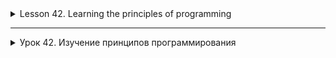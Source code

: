 <details>
<summary> Lesson 42. Learning the principles of programming </summary>

# Lesson 42. Learning the principles of programming

## Introduction to programming principles

### Lesson Overview

This lesson is dedicated to learning the basic programming principles that every developer needs to write
clean, efficient, and maintainable code. We will cover both fundamental concepts such as variables, loops, and
functions, as well as more advanced topics, including the principles of SOLID, DRY, and KISS. The lesson is structured in such a way as to give
students a comprehensive understanding of how these principles are applied in real software development.

### Why study the principles of programming?

The principles of programming form the basis for creating high-quality software. Knowing these principles
allows developers to write code that is easy to scale, test, and maintain. This not only
improves the quality of the product, but also facilitates teamwork, as the code becomes more understandable and
standardized. Ultimately, proficiency in these principles leads to a reduction in time and costs for project development and
support.

## Goals and objectives of the lesson

The main purpose of the lesson is to familiarize students with the key principles of programming and to understand their importance for
the development of high-quality software. By the end of the lesson, you will be able to:

- Understand and explain the basic principles of programming.
- Apply these principles when writing code.
- Analyze existing code from the point of view of applying programming principles.
- Improve the quality of the code by refactoring, taking into account the principles studied.

The lesson involves not only theoretical study of the material, but also practical work with the code, which will consolidate
the acquired knowledge and skills.

## Basics of programming

### What is programming?

Programming is the process of creating programs and applications using programming languages, which includes
writing, testing, debugging, and maintaining code. Basic concepts in programming include algorithms,
data structures, design patterns, and development principles.

### Programming languages and their role

Programming languages are tools for software development. Different languages are designed for
solutions to specific tasks: for example, JavaScript is traditionally used for web development, Python is used for scientific
research and web application development, Java and C# are often used in corporate applications and for
mobile application development. The choice of programming language depends on the requirements of the project, the ecosystem and the preferences
of the developer.

### Program structure

The main elements of the program structure include variables, data types, control structures, as well as functions and methods.

- **Variables and data types**
    - Variables are used to store data. Data types determine what kind of data can be stored in
      a variable (for example, integers, real numbers, strings).

- **Control structures: conditional operators, loops**
    - Control structures allow you to change the flow of program execution using conditions (if-else) and loops (for,
      while), which makes the code flexible and adaptable to various situations.

- **Functions and methods**
    - Functions and methods organize code into logical blocks designed to perform specific tasks. They can
      accept parameters and return results, which facilitates code reuse and simplifies support
      programs.

These elements are the foundation for building programs and are present in one form or another in most
programming languages. Understanding their role and applying them correctly is the key to creating efficient and easily
maintained code.

## Programming Principles

### Clean code

#### What is "clean code"?

Clean code is code that is easy to read, understand, and modify. It is characterized by simplicity, clarity and
conciseness. Clean code not only facilitates the support and development of a software product, but also reduces the likelihood
of errors. It should be written as if the developer expected the next person working with his code to be
ignorant of it in detail and in a hurry.

#### Rules for writing clean code

1. **Naming**

- Use clear and descriptive names of variables, functions, and classes. The name should reflect why it exists
  a variable or what a function does.

2. **Methods**

- Methods should be small and perform only one task. This makes them easier to understand, test, and
  reuse.

3. **Comments**

- Comments should be used wisely. Good code is self-documenting in most cases. Use
  comments to explain "why" the decision was made, not "what" the code does.

4. **Formatting**

- Follow the same coding style throughout the project. This applies to indents, brackets, spaces, and so on. Uniformity
  makes it easier to read the code.

5. **Error handling**

- Error handling is an important part of clean code. Errors must be handled explicitly and gracefully so as not to
  complicate the basic logic.

6. **DRY (Don’t Repeat Yourself)**

- Avoid duplicating the code. Repetitive code complicates changes and increases the likelihood of errors.

7. **YAGNI (You Ain’t Gonna Need It)**

- Do not add functionality simply because it may be needed in the future. This leads to the complication of the code without
  the immediate need.

8. **The principle of sole responsibility**

- Each module or class should have one reason to change. This makes it easier to understand, test, and support
  the code.

The principles of writing clean code are the basis for professional software development. They
contribute to the creation of a high-quality product, simplify the maintenance and development of the system and increase the efficiency of
the team.

## SOLID principles

SOLID is an acronym representing the five basic principles of object-oriented programming and design
that help developers create systems that are easy to maintain and extend.

### Single Responsibility (The principle of sole responsibility)

Each class should have only one reason to change. This principle states that a class should only deal
with one task or functionality. If a class is responsible for performing multiple tasks, changing it due to requirements
for one of the tasks may affect dependent functionality.

![img.png](images%2Fimg.png)

<details style="margin-left: 20px;">
<summary>Task 1:</summary>

Create a `Report` class that has two responsibilities: generating and printing a report. Then divide it up so that
each class has only one responsibility.
</details>

### Open/Closed (The principle of openness/closeness)

Software entities (classes, modules, functions, etc.) should be open for expansion, but closed for modification.
This means that you can add new functionality without changing existing code, which reduces the risk of introducing errors
into an already running system.

![img_1.png](images%2Fimg_1.png)

<details style="margin-left: 20px;">
<summary>Task 2:</summary>

Create a `Shape` interface with the `area()` method. Use this interface to create the `Circle` and `Rectangle` classes.
After that, implement a function that takes an array of objects of type `Shape` and calculates the total area.
</details>

### Liskov Substitution (Barbara Liskov Substitution Principle)

Objects in the program can be replaced by their heirs without changing the correctness of the program execution. This principle
emphasizes the importance of making subclasses interchangeable with their base classes without disrupting the program.

![img_2.png](images%2Fimg_2.png)

<details style="margin-left: 20px;">
<summary>Task 3:</summary>

Create a `Bird` class with the `fly()` method, then implement the `Penguin` and `Eagle` subclasses. Both should inherit `Bird`,
but only `Eagle` can fly.
</details>

### Interface Segregation (The principle of interface separation)

Clients should not depend on interfaces that they do not use. It is necessary to divide large interfaces into more
small and specific, so that the classes implementing these interfaces do not have unnecessary code that they do not need.

![img_3.png](images%2Fimg_3.png)

<details style="margin-left: 20px;">
<summary>Task 4:</summary>

Create a `Machine` interface with the `print()`, `fax()` and `scan()` methods. Implement the `Printer` and `Photocopier` classes,
which implement only the necessary methods.
</details>

### Dependency Inversion (The principle of dependency inversion)

High-level modules should not depend on low-level modules. Both types of modules should depend on abstractions.
In addition, abstractions should not depend on details. The details should depend on the abstractions. This principle is aimed at
reducing dependencies between code modules, which makes it easier to test and maintain them.

![img_4.png](images%2Fimg_4.png)

<details style="margin-left: 20px;">
<summary>Task 5:</summary>

Create a `Database` interface with the `read()` and `write()` methods. Use this interface to create
the `MySQLDatabase` and `MongoDatabase` classes.
</details>

The application of SOLID principles in development helps to create more flexible, user-friendly systems for support and expansion, which
It is important when working on complex projects and in large teams.

<details style="margin-left: 20px;">
<summary>The code does not comply with the principles of SOLID:</summary>

```java
import java.util.List;

public class Car {
    private String model;
    private String brand;
    private int year;
    private boolean engineOn;

    public Car(String model, String brand, int year) {
        this.model = model;
        this.brand = brand;
        this.year = year;
        this.engineOn = false;
    }

    public void startEngine() {
        engineOn = true;
        System.out.println("Engine is started.");
    }

    public void stopEngine() {
        engineOn = false;
        System.out.println("Engine is stopped.");
    }

    // This method does too much. He changes the state and deals with the output.
    public void showCarDetails() {
        System.out.println("Brand: " + brand + ", Model: " + model + ", Year: " + year);
        if (engineOn) {
            System.out.println("Engine is on");
        } else {
            System.out.println("Engine is off");
        }
    }

    // Method for adding a car to the database (violates SRP and DIP)
public void saveCarToDatabase(List<Car> database) {
        database.add(this);
        System.out.println("Car saved to database.");
    }
}

```

There are several problems in this code:

1. **Single Responsibility Principle (SRP)**: The `Car` class has more than one responsibility. It manages
   the car's data and
   saves it to a database.

2. **Open/Closed Principle (OCP)**: If you need to change the way data is saved, the `Car` class will be required
   modify it.

3. **Liskov Substitution Principle (LSP)**: In this simple example, LSP is not very applicable, but one can imagine that if
   we
   we are expanding this class, problems may arise.

4. **Interface Segregation Principle (ISP)**: The `Car` class has a `saveCarToDatabase()` method, which is not related to
   the primary
   responsibility of the class.

5. **Dependency Inversion Principle (DIP)**: The `Car` class depends on a specific list, which makes it dependent on
   a low-level detail.

</details>

<details style="margin-left: 20px;">
<summary>Code conforming to the principles of SOLID:</summary>

1. **Single Responsibility Principle (SRP)**: Let's separate the responsibilities, allocate the `saveCarToDatabase()` method into a separate
   interface and class.

2. **Open/Closed Principle (OCP)**: Using the interface to save data will allow us to expand
   functionality without changing existing code.

3. **Liskov Substitution Principle (LSP)**: There is nothing to change here yet, but we will keep the principle in mind when expanding
   functionality.

4. **Interface Segregation Principle (ISP)**: We will create an interface only for saving data, so as not to violate
   the main functions of the Car class.

5. **Dependency Inversion Principle (DIP)**: The `Car` class will depend on the abstraction, not on a specific class.

```java
import java.util.List;

// Interface for saving a car
interface CarSaver {
    void save(Car car);
}
```

```java
// Implementation of the CarSaver class DatabaseCarSaver implements CarSaver interface {
private List<Car> database;

    public DatabaseCarSaver(List<Car> database) {
        this.database = database;
    }

    public void save(Car car) {
        database.add(car);
        System.out.println("Car saved to database.");
    }
}

// The Car class now follows the principles of the SOLID
public class Car {
private String model;
private String brand;
private int year;
private boolean engineOn;

    public Car(String model, String brand, int year) {
        this.model = model;
        this.brand = brand;
        this.year = year;
        this.engineOn = false;
    }

    // Methods related only to the car
    public void startEngine() {
        engineOn = true;
        System.out.println("Engine is started.");
    }

    public void stopEngine() {
        engineOn = false;
        System.out.println("Engine is stopped.");
    }

    public void showCarDetails() {
        System.out.println("Brand: " + brand + ", Model: " + model + ", Year: " + year);
        if (engineOn) {
            System.out.println("Engine is on");
        } else {
            System.out.println("Engine is off");
        }
    }
}
```

```java
// Using
public static void main(String[] args) {
    List<Car> carDatabase = new ArrayList<>();
    CarSaver carSaver = new DatabaseCarSaver(carDatabase);

    Car myCar = new Car("Model S", "Tesla", 2020);
    myCar.startEngine();
    myCar.showCarDetails();

    // Saving the car to the database
    carSaver.save(myCar);
}
```

</details>

### KISS (Keep It Simple, Stupid) - Make it easier

The KISS principle stands for simplicity in design and implementation. He argues that systems work better when they remain
simple and uncomplicated. Complexity should be avoided and try to solve problems as straightforwardly and clearly as possible. This
does not mean that you need to sacrifice functionality for simplicity, but when choosing between two solutions, you should give
preference to the one that is easier to understand and implement. Using KISS helps to avoid unnecessary complexity, which
can lead to errors and make it difficult to maintain and expand the system.

Both of these principles are aimed at improving the quality of the code and simplifying the development process. By using DRY, developers
avoid repetition, which makes the code cleaner and easier to maintain. Following KISS, they try to make decisions as
simple as possible, which reduces the risk of introducing errors and makes it easier for both current and future
developers to understand the system.

<details style="margin-left: 20px;">
<summary>Example of using KISS</summary>

<details style="margin-left: 20px;">
<summary>The code does not comply with the principles of KISS:</summary>


Let's look at an example of code that is unnecessarily complicated, violating the KISS principle (Keep It Simple, Stupid — Make
it easier). This example illustrates how you can complicate the solution of a simple problem — for example, checking whether a number
is prime.

```java
public class ComplexPrimeCheck {

    public boolean isPrime(int number) {
        if (number < 2) return false;
        if (number == 2) return true;
        if (number % 2 == 0) return false;
        int sqrt = (int) Math.sqrt(number) + 1;
        for (int i = 3; i < sqrt; i += 2) {
            if (number % i == 0) {
                return false;
            }
        }
        return true;
    }

    public boolean checkPrime(int number) {
        if (number < 10) {
            if (number == 2 || number == 3 || number == 5 || number == 7) {
                return true;
            } else {
                return false;
            }
        } else {
            return isPrime(number);
        }
    }
}

```

In this example, the `checkPrime` method tries to optimize the verification of prime numbers by pre-checking the numbers
less than 10, which is actually unnecessary and complicates the understanding of the code. The basic logic of checking a prime number in
the `isPrime` method is already quite effective and covers all cases, including numbers less than 10.
</details>

<details style="margin-left: 20px;">
<summary>The code is consistent with the principles of KISS:</summary>

The example can be simplified by removing unnecessary pre-validation, thereby making it more consistent with the principle
KISS:

```java
public class SimplePrimeCheck {

    public boolean isPrime(int number) {
        if (number < 2) return false;
        if (number == 2) return true;
        if (number % 2 == 0) return false;
        int sqrt = (int) Math.sqrt(number) + 1;
        for (int i = 3; i < sqrt; i += 2) {
            if (number % i == 0) {
                return false;
            }
        }
        return true;
    }
}

```

Now the code has become simpler and easier to understand, while the functionality remains the same. Simplifying the code according to
the KISS principle makes it easier to maintain and test it.
</details>
</details>

## Conclusion on the topic of programming principles

The study and application of basic programming principles such as Clean Code, SOLID, DRY, KISS, plays a key role
in the development of high-quality and change-resistant software. These principles are aimed at improving
the maintainability, extensibility and understandability of the code, which is important for both individual developers and teams.

- **Clean code** helps to make the program more understandable and easy to maintain, minimizing the time required to
  understand and modify the code.
- **SOLID principles** ensure the creation of flexible and modular systems that simplify the addition of new functionality and
  adaptation to changing requirements without breaking existing code.
- **DRY** and **KISS** help to reduce duplication and excessive complexity of the code, which makes it more efficient
  and user-friendly.

Applying these principles requires a conscious approach and practice, but it's worth it. By following these guidelines,
developers can create software that not only meets current requirements, but is also easy
adapts to future changes. This leads to lower costs for product support and development, improved code quality
and, ultimately, increased satisfaction for both developers and users.

In conclusion, programming principles are an integral part of a developer's professional growth. They serve
as the foundation for creating high-quality software and must be constantly improved and applied in
daily development practice.

</details>


-----------

<details>
<summary>Урок 42. Изучение принципов программирования </summary>

# Урок 42. Изучение принципов программирования

## Введение в принципы программирования

### Обзор урока

Этот урок посвящен изучению основных принципов программирования, которые необходимы каждому разработчику для написания
чистого, эффективного и поддерживаемого кода. Мы рассмотрим как фундаментальные концепции, такие как переменные, циклы и
функции, так и более продвинутые темы, включая принципы SOLID, DRY и KISS. Урок структурирован таким образом, чтобы дать
учащимся комплексное понимание того, как эти принципы применяются в реальной разработке программного обеспечения.

### Зачем изучать принципы программирования?

Принципы программирования формируют основу для создания качественного программного обеспечения. Знание этих принципов
позволяет разработчикам писать код, который легко поддается масштабированию, тестированию и поддержке. Это не только
улучшает качество продукта, но и облегчает совместную работу в команде, так как код становится более понятным и
стандартизированным. В конечном итоге, владение этими принципами ведет к сокращению времени и затрат на разработку и
поддержку проектов.

## Цели и задачи урока

Основной целью урока является ознакомление учащихся с ключевыми принципами программирования и понимание их значения для
разработки качественного ПО. К концу урока вы сможете:

- Понимать и объяснять основные принципы программирования.
- Применять эти принципы при написании кода.
- Анализировать существующий код с точки зрения применения принципов программирования.
- Улучшать качество кода путем рефакторинга с учетом изученных принципов.

Урок предполагает не только теоретическое изучение материала, но и практическую работу с кодом, что позволит закрепить
полученные знания и навыки.

## Основы программирования

### Что такое программирование?

Программирование — это процесс создания программ и приложений с помощью языков программирования, который включает в себя
написание, тестирование, отладку и поддержку кода. Основные понятия в программировании включают алгоритмы, структуры
данных, паттерны проектирования и принципы разработки.

### Языки программирования и их роль

Языки программирования являются инструментами для разработки программного обеспечения. Разные языки предназначены для
решения специфических задач: например, JavaScript традиционно используется для веб-разработки, Python — для научных
исследований и разработки веб-приложений, Java и C# часто применяются в корпоративных приложениях и для разработки
мобильных приложений. Выбор языка программирования зависит от требований к проекту, экосистемы и предпочтений
разработчика.

### Структура программы

Основные элементы структуры программы включают переменные, типы данных, управляющие структуры, а также функции и методы.

- **Переменные и типы данных**
    - Переменные используются для хранения данных. Типы данных определяют, какого рода данные могут храниться в
      переменной (например, целые числа, вещественные числа, строки).

- **Управляющие структуры: условные операторы, циклы**
    - Управляющие структуры позволяют изменять поток выполнения программы с помощью условий (if-else) и циклов (for,
      while), что делает код гибким и адаптивным к различным ситуациям.

- **Функции и методы**
    - Функции и методы организуют код в логические блоки, предназначенные для выполнения конкретных задач. Они могут
      принимать параметры и возвращать результаты, что облегчает повторное использование кода и упрощает поддержку
      программы.

Эти элементы являются фундаментом для построения программ и присутствуют в той или иной форме в большинстве языков
программирования. Понимание их роли и правильное применение является ключом к созданию эффективного и легко
поддерживаемого кода.

## Принципы программирования

### Чистый код

#### Что такое "чистый код"?

Чистый код — это такой код, который легко читать, понимать и изменять. Он отличается простотой, ясностью и
лаконичностью. Чистый код не только облегчает поддержку и развитие программного продукта, но и уменьшает вероятность
ошибок. Он должен быть написан так, как если бы разработчик ожидал, что следующий человек, работающий с его кодом, будет
не знающим его в деталях и под спешкой.

#### Правила написания чистого кода

1. **Именование**

- Используйте понятные и описательные имена переменных, функций и классов. Имя должно отражать то, зачем существует
  переменная или что делает функция.

2. **Методы**

- Методы должны быть небольшими и выполнять только одну задачу. Это упрощает их понимание, тестирование и
  переиспользование.

3. **Комментарии**

- Комментарии должны использоваться с умом. Хороший код в большинстве случаев самодокументируемый. Используйте
  комментарии для объяснения "почему" было принято решение, а не "что" делает код.

4. **Форматирование**

- Соблюдайте единый стиль кодирования во всём проекте. Это касается отступов, скобок, пробелов и так далее. Единообразие
  упрощает чтение кода.

5. **Обработка ошибок**

- Обработка ошибок является важной частью чистого кода. Ошибки должны быть обработаны явно и грациозно, чтобы не
  усложнять основную логику.

6. **DRY (Don’t Repeat Yourself)**

- Избегайте дублирования кода. Повторяющийся код усложняет изменения и увеличивает вероятность ошибок.

7. **YAGNI (You Ain’t Gonna Need It)**

- Не добавляйте функциональность просто потому, что она может понадобиться в будущем. Это приводит к усложнению кода без
  непосредственной необходимости.

8. **Принцип единственной ответственности**

- Каждый модуль или класс должен иметь одну причину для изменения. Это упрощает понимание, тестирование и поддержку
  кода.

Принципы написания чистого кода являются основой для профессиональной разработки программного обеспечения. Они
способствуют созданию качественного продукта, упрощают сопровождение и развитие системы и повышают эффективность работы
команды.

## SOLID принципы

SOLID — это аббревиатура, представляющая пять основных принципов объектно-ориентированного программирования и дизайна,
которые помогают разработчикам создавать системы, легкие в поддержке и расширении.

### Single Responsibility (Принцип единственной ответственности)

Каждый класс должен иметь только одну причину для изменения. Этот принцип утверждает, что класс должен заниматься только
одной задачей или функциональностью. Если класс отвечает за выполнение нескольких задач, его изменение из-за требований
к одной из задач может повлиять на зависимую функциональность.

![img.png](images%2Fimg.png)

<details style="margin-left: 20px;">
<summary>Задание 1:</summary>

Создать класс `Report`, который имеет две ответственности: формирование и печать отчёта. Затем разделите его так, чтобы
каждый класс имел только одну ответственность.
</details>

### Open/Closed (Принцип открытости/закрытости)

Программные сущности (классы, модули, функции и т. д.) должны быть открыты для расширения, но закрыты для модификации.
Это означает, что можно добавлять новую функциональность, не изменяя существующий код, что снижает риск внесения ошибок
в уже работающую систему.

![img_1.png](images%2Fimg_1.png)

<details style="margin-left: 20px;">
<summary>Задание 2:</summary>

Создать интерфейс `Shape` с методом `area()`. Используйте этот интерфейс для создания классов `Circle` и `Rectangle`.
После этого реализуйте функцию, которая принимает массив объектов типа `Shape` и вычисляет общую площадь.
</details>

### Liskov Substitution (Принцип подстановки Барбары Лисков)

Объекты в программе можно заменять их наследниками без изменения правильности выполнения программы. Этот принцип
подчеркивает важность того, чтобы подклассы были взаимозаменяемы с их базовыми классами, не нарушая работу программы.

![img_2.png](images%2Fimg_2.png)

<details style="margin-left: 20px;">
<summary>Задание 3:</summary>

Создать класс `Bird` с методом `fly()`, затем реализуйте подклассы `Penguin` и `Eagle`. Оба должны наследовать `Bird`,
но только `Eagle` может летать.
</details>

### Interface Segregation (Принцип разделения интерфейса)

Клиенты не должны зависеть от интерфейсов, которые они не используют. Следует разделять большие интерфейсы на более
мелкие и специфические, чтобы классы, реализующие эти интерфейсы, не имели лишнего кода, который им не нужен.

![img_3.png](images%2Fimg_3.png)

<details style="margin-left: 20px;">
<summary>Задание 4:</summary>

Создать интерфейс `Machine` с методами `print()`, `fax()` и `scan()`. Реализуйте классы `Printer` и `Photocopier`,
которые имплементируют только необходимые методы.
</details>

### Dependency Inversion (Принцип инверсии зависимостей)

Модули высокого уровня не должны зависеть от модулей низкого уровня. Оба типа модулей должны зависеть от абстракций.
Кроме того, абстракции не должны зависеть от деталей. Детали должны зависеть от абстракций. Этот принцип направлен на
уменьшение зависимостей между модулями кода, что облегчает их тестирование и поддержку.

![img_4.png](images%2Fimg_4.png)

<details style="margin-left: 20px;">
<summary>Задание 5:</summary>

Создать интерфейс `Database` с методами `read()` и `write()`. Используйте этот интерфейс для создания
классов `MySQLDatabase` и `MongoDatabase`.
</details>

Применение SOLID принципов в разработке помогает создавать более гибкие, удобные для поддержки и расширения системы, что
важно при работе над сложными проектами и в больших командах.


<details style="margin-left: 20px;">
<summary>Код не соответствующий принципам SOLID:</summary>

```java
import java.util.List;

public class Car {
    private String model;
    private String brand;
    private int year;
    private boolean engineOn;

    public Car(String model, String brand, int year) {
        this.model = model;
        this.brand = brand;
        this.year = year;
        this.engineOn = false;
    }

    public void startEngine() {
        engineOn = true;
        System.out.println("Engine is started.");
    }

    public void stopEngine() {
        engineOn = false;
        System.out.println("Engine is stopped.");
    }

    // Этот метод делает слишком много. Он изменяет состояние и занимается выводом.
    public void showCarDetails() {
        System.out.println("Brand: " + brand + ", Model: " + model + ", Year: " + year);
        if (engineOn) {
            System.out.println("Engine is on");
        } else {
            System.out.println("Engine is off");
        }
    }

    // Метод для добавления автомобиля в базу данных (нарушает SRP и DIP)
    public void saveCarToDatabase(List<Car> database) {
        database.add(this);
        System.out.println("Car saved to database.");
    }
}

```

В этом коде есть несколько проблем:

1. **Single Responsibility Principle (SRP)**: Класс `Car` имеет больше одной ответственности. Он управляет данными
   автомобиля и
   сохраняет их в базу данных.

2. **Open/Closed Principle (OCP)**: Если нужно изменить способ сохранения данных, класс `Car` потребуется
   модифицировать.

3. **Liskov Substitution Principle (LSP)**: В этом простом примере LSP не очень применим, но можно представить, что если
   мы
   расширяем этот класс, проблемы могут возникнуть.

4. **Interface Segregation Principle (ISP)**: Класс `Car` имеет метод `saveCarToDatabase()`, который не связан с
   основной
   ответственностью класса.

5. **Dependency Inversion Principle (DIP)**: Класс `Car` зависит от конкретного списка, что делает его зависимым от
   низкоуровневой детали.

</details>

<details style="margin-left: 20px;">
<summary>Код соответствующий принципам SOLID:</summary>

1. **Single Responsibility Principle (SRP)**: Разделим ответственности, выделим метод `saveCarToDatabase()` в отдельный
   интерфейс и класс.

2. **Open/Closed Principle (OCP)**: Использование интерфейса для сохранения данных позволит нам расширять
   функциональность без изменения существующего кода.

3. **Liskov Substitution Principle (LSP)**: Пока здесь нечего менять, но будем помнить о принципе при расширении
   функциональности.

4. **Interface Segregation Principle (ISP)**: Мы создадим интерфейс только для сохранения данных, чтобы не нарушать
   основные функции класса Car.

5. **Dependency Inversion Principle (DIP)**: Класс `Car` будет зависеть от абстракции, а не от конкретного класса.

```java
import java.util.List;

// Интерфейс для сохранения автомобиля
interface CarSaver {
    void save(Car car);
}
```

```java
// Реализация интерфейса CarSaver
class DatabaseCarSaver implements CarSaver {
    private List<Car> database;

    public DatabaseCarSaver(List<Car> database) {
        this.database = database;
    }

    public void save(Car car) {
        database.add(car);
        System.out.println("Car saved to database.");
    }
}

// Класс Car теперь следует принципам SOLID
public class Car {
    private String model;
    private String brand;
    private int year;
    private boolean engineOn;

    public Car(String model, String brand, int year) {
        this.model = model;
        this.brand = brand;
        this.year = year;
        this.engineOn = false;
    }

    // Методы, связанные только с автомобилем
    public void startEngine() {
        engineOn = true;
        System.out.println("Engine is started.");
    }

    public void stopEngine() {
        engineOn = false;
        System.out.println("Engine is stopped.");
    }

    public void showCarDetails() {
        System.out.println("Brand: " + brand + ", Model: " + model + ", Year: " + year);
        if (engineOn) {
            System.out.println("Engine is on");
        } else {
            System.out.println("Engine is off");
        }
    }
}
```

```java
// Использование
public static void main(String[] args) {
    List<Car> carDatabase = new ArrayList<>();
    CarSaver carSaver = new DatabaseCarSaver(carDatabase);

    Car myCar = new Car("Model S", "Tesla", 2020);
    myCar.startEngine();
    myCar.showCarDetails();

    // Сохраняем автомобиль в базу данных
    carSaver.save(myCar);
}
```

</details>

## DRY и KISS

### DRY (Don’t Repeat Yourself) - Не повторяйся

Принцип DRY подчеркивает важность избегания дублирования кода. Цель этого принципа — уменьшить повторение информации в
программном обеспечении. Дублирование кода увеличивает вероятность ошибок и усложняет процесс внесения изменений,
поскольку необходимо вносить одно и то же изменение в нескольких местах. Применение DRY ведет к созданию более
управляемого, расширяемого и поддерживаемого кода, поскольку для изменения поведения достаточно внести изменения в одном
месте.

<details style="margin-left: 20px;">
<summary>Пример использования DRY</summary>

<details style="margin-left: 20px;">
<summary>Код не соответствующий принципам DRY:</summary>

В этом примере код для подключения к базе данных, выполнения запроса и закрытия соединения практически идентичен во всех
трех методах. Это нарушает принцип DRY, так как одна и та же логика повторяется в нескольких местах, что увеличивает
сложность поддержки и риски при внесении изменений.

```java
public class ReportGenerator {

    public void generateDailyReport() {
        // Подключение к базе данных
        Connection connection = DriverManager.getConnection("jdbc:mysql://localhost:3306/mydb", "user", "password");
        // Выполнение запроса к базе данных
        Statement stmt = connection.createStatement();
        ResultSet rs = stmt.executeQuery("SELECT * FROM daily_reports");
        // Обработка результатов запроса
        while (rs.next()) {
            // Логика отображения результатов
        }
        // Закрытие соединения
        connection.close();
    }

    public void generateWeeklyReport() {
        // Подключение к базе данных
        Connection connection = DriverManager.getConnection("jdbc:mysql://localhost:3306/mydb", "user", "password");
        // Выполнение запроса к базе данных
        Statement stmt = connection.createStatement();
        ResultSet rs = stmt.executeQuery("SELECT * FROM weekly_reports");
        // Обработка результатов запроса
        while (rs.next()) {
            // Логика отображения результатов
        }
        // Закрытие соединения
        connection.close();
    }

    public void generateMonthlyReport() {
        // Подключение к базе данных
        Connection connection = DriverManager.getConnection("jdbc:mysql://localhost:3306/mydb", "user", "password");
        // Выполнение запроса к базе данных
        Statement stmt = connection.createStatement();
        ResultSet rs = stmt.executeQuery("SELECT * FROM monthly_reports");
        // Обработка результатов запроса
        while (rs.next()) {
            // Логика отображения результатов
        }
        // Закрытие соединения
        connection.close();
    }
}

```

</details>

<details style="margin-left: 20px;">
<summary>Код соответствующий принципам DRY:</summary>

Чтобы код соответствовал принципу DRY, мы можем вынести повторяющуюся логику подключения к базе данных, выполнения
запроса и закрытия соединения в отдельный метод. Это уменьшит дублирование кода и упростит внесение изменений в будущем.

```java
public class ReportGenerator {

    private void generateReport(String query) {
        Connection connection = null;
        Statement stmt = null;
        ResultSet rs = null;
        try {
            // Подключение к базе данных
            connection = DriverManager.getConnection("jdbc:mysql://localhost:3306/mydb", "user", "password");
            // Выполнение запроса к базе данных
            stmt = connection.createStatement();
            rs = stmt.executeQuery(query);
            // Обработка результатов запроса
            while (rs.next()) {
                // Логика отображения результатов
            }
        } catch (SQLException e) {
            e.printStackTrace();
        } finally {
            try {
                // Закрытие соединений и ресурсов
                if (rs != null) rs.close();
                if (stmt != null) stmt.close();
                if (connection != null) connection.close();
            } catch (SQLException e) {
                e.printStackTrace();
            }
        }
    }

    public void generateDailyReport() {
        generateReport("SELECT * FROM daily_reports");
    }

    public void generateWeeklyReport() {
        generateReport("SELECT * FROM weekly_reports");
    }

    public void generateMonthlyReport() {
        generateReport("SELECT * FROM monthly_reports");
    }
}
```

В этом измененном примере, метод `generateReport` принимает SQL запрос в качестве параметра и выполняет всю необходимую
логику работы с базой данных. Теперь, вместо дублирования кода, методы `generateDailyReport`, `generateWeeklyReport`, и
`generateMonthlyReport` просто вызывают `generateReport` с соответствующим SQL запросом. Это делает код более чистым,
удобным для поддержки и расширения.
</details>
</details>

### KISS (Keep It Simple, Stupid) - Делай проще

Принцип KISS выступает за простоту в дизайне и реализации. Он утверждает, что системы работают лучше, когда они остаются
простыми и не усложненными. Сложность следует избегать и стараться решать задачи максимально прямолинейно и понятно. Это
не означает, что нужно жертвовать функциональностью ради простоты, но при выборе между двумя решениями следует отдавать
предпочтение тому, которое проще понять и реализовать. Применение KISS помогает избежать излишней сложности, которая
может привести к ошибкам и затруднить поддержку и расширение системы.

Оба этих принципа направлены на улучшение качества кода и упрощение процесса разработки. Применяя DRY, разработчики
избегают повторения, что делает код более чистым и удобным для поддержки. Следуя KISS, они стараются делать решения как
можно проще, что уменьшает риск введения ошибок и облегчает понимание системы как для текущих, так и для будущих
разработчиков.

<details style="margin-left: 20px;">
<summary>Пример использования KISS</summary>

<details style="margin-left: 20px;">
<summary>Код не соответствующий принципам KISS:</summary>


Давай рассмотрим пример кода, который усложнен без необходимости, нарушая принцип KISS (Keep It Simple, Stupid — Делай
проще). Этот пример иллюстрирует, как можно усложнить решение простой задачи — например, проверку, является ли число
простым.

```java
public class ComplexPrimeCheck {

    public boolean isPrime(int number) {
        if (number < 2) return false;
        if (number == 2) return true;
        if (number % 2 == 0) return false;
        int sqrt = (int) Math.sqrt(number) + 1;
        for (int i = 3; i < sqrt; i += 2) {
            if (number % i == 0) {
                return false;
            }
        }
        return true;
    }

    public boolean checkPrime(int number) {
        if (number < 10) {
            if (number == 2 || number == 3 || number == 5 || number == 7) {
                return true;
            } else {
                return false;
            }
        } else {
            return isPrime(number);
        }
    }
}

```

В этом примере метод `checkPrime` пытается оптимизировать проверку простых чисел за счет предварительной проверки чисел
меньше 10, что на самом деле является излишним и усложняет понимание кода. Основная логика проверки простого числа в
методе `isPrime` уже достаточно эффективна и покрывает все случаи, включая числа меньше 10.
</details>

<details style="margin-left: 20px;">
<summary>Код соответствующий принципам KISS:</summary>

Пример можно упростить, убрав излишнюю предварительную проверку, тем самым сделав его более соответствующим принципу
KISS:

```java
public class SimplePrimeCheck {

    public boolean isPrime(int number) {
        if (number < 2) return false;
        if (number == 2) return true;
        if (number % 2 == 0) return false;
        int sqrt = (int) Math.sqrt(number) + 1;
        for (int i = 3; i < sqrt; i += 2) {
            if (number % i == 0) {
                return false;
            }
        }
        return true;
    }
}

```

Теперь код стал проще и легче для понимания, при этом функциональность осталась той же. Упрощение кода в соответствии с
принципом KISS облегчает его поддержку и тестирование.
</details>
</details>

## Заключение по теме принципов программирования

Изучение и применение основных принципов программирования, таких как Чистый код, SOLID, DRY, KISS, играет ключевую роль
в разработке качественного и устойчивого к изменениям программного обеспечения. Эти принципы направлены на улучшение
поддерживаемости, расширяемости и понятности кода, что важно как для индивидуальных разработчиков, так и для команд.

- **Чистый код** помогает сделать программу более понятной и легкой в обслуживании, минимизируя время, необходимое для
  понимания и модификации кода.
- **Принципы SOLID** обеспечивают создание гибких и модульных систем, упрощающих добавление новой функциональности и
  адаптацию к изменяющимся требованиям без нарушения существующего кода.
- **DRY** и **KISS** способствуют уменьшению дублирования и избыточной сложности кода, что делает его более эффективным
  и удобным для восприятия.

Применение этих принципов требует осознанного подхода и практики, но оно того стоит. Следуя этим руководящим принципам,
разработчики могут создавать программное обеспечение, которое не только отвечает текущим требованиям, но и легко
адаптируется к будущим изменениям. Это ведет к снижению затрат на поддержку и развитие продукта, улучшению качества кода
и, в конечном итоге, к повышению удовлетворенности как разработчиков, так и пользователей.

В заключение, принципы программирования являются неотъемлемой частью профессионального роста разработчика. Они служат
фундаментом для создания качественного программного обеспечения и должны постоянно совершенствоваться и применяться в
повседневной практике разработки.


</details>
